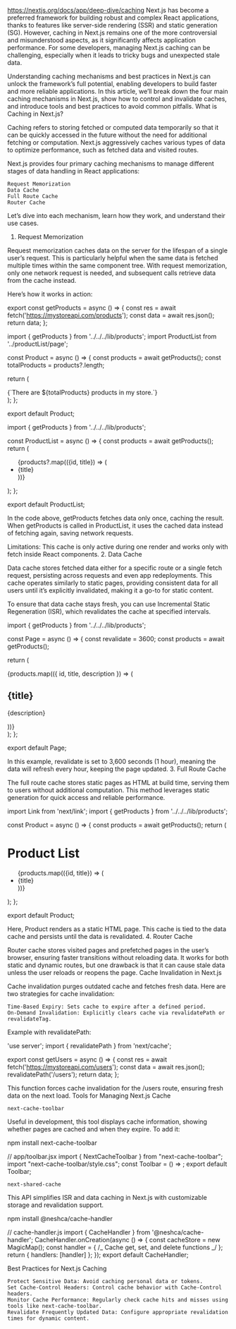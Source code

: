 https://nextjs.org/docs/app/deep-dive/caching
Next.js has become a preferred framework for building robust and complex React applications, thanks to features like server-side rendering (SSR) and static generation (SG). However, caching in Next.js remains one of the more controversial and misunderstood aspects, as it significantly affects application performance. For some developers, managing Next.js caching can be challenging, especially when it leads to tricky bugs and unexpected stale data.

Understanding caching mechanisms and best practices in Next.js can unlock the framework’s full potential, enabling developers to build faster and more reliable applications. In this article, we’ll break down the four main caching mechanisms in Next.js, show how to control and invalidate caches, and introduce tools and best practices to avoid common pitfalls.
What is Caching in Next.js?

Caching refers to storing fetched or computed data temporarily so that it can be quickly accessed in the future without the need for additional fetching or computation. Next.js aggressively caches various types of data to optimize performance, such as fetched data and visited routes.

Next.js provides four primary caching mechanisms to manage different stages of data handling in React applications:

    Request Memorization
    Data Cache
    Full Route Cache
    Router Cache

Let’s dive into each mechanism, learn how they work, and understand their use cases.

1. Request Memorization

Request memorization caches data on the server for the lifespan of a single user’s request. This is particularly helpful when the same data is fetched multiple times within the same component tree. With request memorization, only one network request is needed, and subsequent calls retrieve data from the cache instead.

Here’s how it works in action:

export const getProducts = async () => {
const res = await fetch('https://mystoreapi.com/products');
const data = await res.json();
return data;
};

import { getProducts } from '../../../lib/products';
import ProductList from '../productList/page';

const Product = async () => {
const products = await getProducts();
const totalProducts = products?.length;

return (
<div>
<div>{`There are ${totalProducts} products in my store.`}</div>
<ProductList />
</div>
);
};

export default Product;

import { getProducts } from '../../../lib/products';

const ProductList = async () => {
const products = await getProducts();
return (
<ul>
{products?.map(({id, title}) => (
<li key={id}>{title}</li>
))}
</ul>
);
};

export default ProductList;

In the code above, getProducts fetches data only once, caching the result. When getProducts is called in ProductList, it uses the cached data instead of fetching again, saving network requests.

Limitations: This cache is only active during one render and works only with fetch inside React components. 2. Data Cache

Data cache stores fetched data either for a specific route or a single fetch request, persisting across requests and even app redeployments. This cache operates similarly to static pages, providing consistent data for all users until it’s explicitly invalidated, making it a go-to for static content.

To ensure that data cache stays fresh, you can use Incremental Static Regeneration (ISR), which revalidates the cache at specified intervals.

import { getProducts } from '../../../lib/products';

const Page = async () => {
const revalidate = 3600;
const products = await getProducts();

return (
<div className='space-y-8'>
{products.map(({ id, title, description }) => (
<div key={id}>
<h2>{title}</h2>
<p>{description}</p>
</div>
))}
</div>
);
};

export default Page;

In this example, revalidate is set to 3,600 seconds (1 hour), meaning the data will refresh every hour, keeping the page updated. 3. Full Route Cache

The full route cache stores static pages as HTML at build time, serving them to users without additional computation. This method leverages static generation for quick access and reliable performance.

import Link from 'next/link';
import { getProducts } from '../../../lib/products';

const Product = async () => {
const products = await getProducts();
return (
<div>
<h1>Product List</h1>
<ul>
{products.map(({id, title}) => (
<li key={id}>
<Link href={`/product/${id}`} >
<a>{title}</a>
</Link>
</li>
))}
</ul>
</div>
);
};

export default Product;

Here, Product renders as a static HTML page. This cache is tied to the data cache and persists until the data is revalidated. 4. Router Cache

Router cache stores visited pages and prefetched pages in the user’s browser, ensuring faster transitions without reloading data. It works for both static and dynamic routes, but one drawback is that it can cause stale data unless the user reloads or reopens the page.
Cache Invalidation in Next.js

Cache invalidation purges outdated cache and fetches fresh data. Here are two strategies for cache invalidation:

    Time-Based Expiry: Sets cache to expire after a defined period.
    On-Demand Invalidation: Explicitly clears cache via revalidatePath or revalidateTag.

Example with revalidatePath:

'use server';
import { revalidatePath } from 'next/cache';

export const getUsers = async () => {
const res = await fetch('https://mystoreapi.com/users');
const data = await res.json();
revalidatePath('/users');
return data;
};

This function forces cache invalidation for the /users route, ensuring fresh data on the next load.
Tools for Managing Next.js Cache

    next-cache-toolbar

Useful in development, this tool displays cache information, showing whether pages are cached and when they expire. To add it:

npm install next-cache-toolbar

// app/toolbar.jsx
import { NextCacheToolbar } from "next-cache-toolbar";
import "next-cache-toolbar/style.css";
const Toolbar = () => <NextCacheToolbar />;
export default Toolbar;

    next-shared-cache

This API simplifies ISR and data caching in Next.js with customizable storage and revalidation support.

npm install @neshca/cache-handler

// cache-handler.js
import { CacheHandler } from '@neshca/cache-handler';
CacheHandler.onCreation(async () => {
const cacheStore = new MagicMap();
const handler = { /_ Cache get, set, and delete functions _/ };
return { handlers: [handler] };
});
export default CacheHandler;

Best Practices for Next.js Caching

    Protect Sensitive Data: Avoid caching personal data or tokens.
    Set Cache-Control Headers: Control cache behavior with Cache-Control headers.
    Monitor Cache Performance: Regularly check cache hits and misses using tools like next-cache-toolbar.
    Revalidate Frequently Updated Data: Configure appropriate revalidation times for dynamic content.

